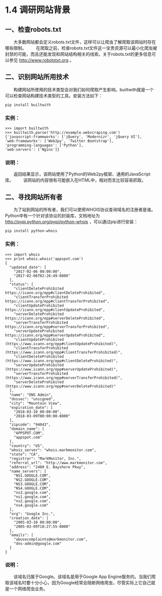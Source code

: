 # 1.4 调研网站背景
## 一、检查robots.txt
　　大多数网站都会定义robots.txt文件，这样可以让爬虫了解爬取该网站时存在哪些限制。
　　在爬取之前，检查robots.txt文件这一宝贵资源可以最小化爬虫被封禁的可能，而且还能发现和网站结构相关的线索。关于robots.txt的更多信息可以参见 http://www.robotstxt.org 。 

## 二、识别网站所用技术
　　构建网站所使用的技术类型会对我们如何爬取产生影响。builtwith就是一个可以检查网站构建技术类型的工具。安装方法如下：

```
pip install builtwith
```
### 实例：
```
>>> import builtwith
>>> builtwith.parse('http://example.webscraping.com')
{'javascript-frameworks': ['jQuery', 'Modernizr', 'jQuery UI'], 
'web-frameworks': ['Web2py', 'Twitter Bootstrap'], 
'programming-languages': ['Python'], 
'web-servers': ['Nginx']}
```
### 说明：
　　返回结果显示，该网站使用了Python的Web2py框架、通用的JavaScript库。
　　该网站的内容很有可能嵌入在HTML中，相对而言比较容易抓取。

## 二、寻找网站所有者
　　为了站到网站的所有者，我们可以使用WHOIS协议查询域名的注册者是谁。Python中有一个针对该协议的封装库，文档地址为 http://pypi.python.org/pypi/python-whois ，可以通过pip进行安装：
```
pip install python-whois
```
### 实例：
```
>>> import whois
>>> print whois.whois('appspot.com')
{
  "updated_date": [
    "2017-02-06 00:00:00", 
    "2017-02-06T02:26:49-0800"
  ], 
  "status": [
    "clientDeleteProhibited https://icann.org/epp#clientDeleteProhibited", 
    "clientTransferProhibited https://icann.org/epp#clientTransferProhibited", 
    "clientUpdateProhibited https://icann.org/epp#clientUpdateProhibited", 
    "serverDeleteProhibited https://icann.org/epp#serverDeleteProhibited", 
    "serverTransferProhibited https://icann.org/epp#serverTransferProhibited", 
    "serverUpdateProhibited https://icann.org/epp#serverUpdateProhibited", 
    "clientUpdateProhibited (https://www.icann.org/epp#clientUpdateProhibited)", 
    "clientTransferProhibited (https://www.icann.org/epp#clientTransferProhibited)", 
    "clientDeleteProhibited (https://www.icann.org/epp#clientDeleteProhibited)", 
    "serverUpdateProhibited (https://www.icann.org/epp#serverUpdateProhibited)", 
    "serverTransferProhibited (https://www.icann.org/epp#serverTransferProhibited)", 
    "serverDeleteProhibited (https://www.icann.org/epp#serverDeleteProhibited)"
  ], 
  "name": "DNS Admin", 
  "dnssec": "unsigned", 
  "city": "Mountain View", 
  "expiration_date": [
    "2018-03-10 00:00:00", 
    "2018-03-09T00:00:00-0800"
  ], 
  "zipcode": "94043", 
  "domain_name": [
    "APPSPOT.COM", 
    "appspot.com"
  ], 
  "country": "US", 
  "whois_server": "whois.markmonitor.com", 
  "state": "CA", 
  "registrar": "MarkMonitor, Inc.", 
  "referral_url": "http://www.markmonitor.com", 
  "address": "2400 E. Bayshore Pkwy", 
  "name_servers": [
    "NS1.GOOGLE.COM", 
    "NS2.GOOGLE.COM", 
    "NS3.GOOGLE.COM", 
    "NS4.GOOGLE.COM", 
    "ns3.google.com", 
    "ns1.google.com", 
    "ns2.google.com", 
    "ns4.google.com"
  ], 
  "org": "Google Inc.", 
  "creation_date": [
    "2005-03-10 00:00:00", 
    "2005-03-09T18:27:55-0800"
  ], 
  "emails": [
    "abusecomplaints@markmonitor.com", 
    "dns-admin@google.com"
  ]
}
```
### 说明：
　　该域名归属于Google。该域名是用于Google App Engine服务的。当我们爬取该域名时要十分小心，因为Google经常会阻断网络爬虫，尽管实际上它自己就是一个网络爬虫业务。